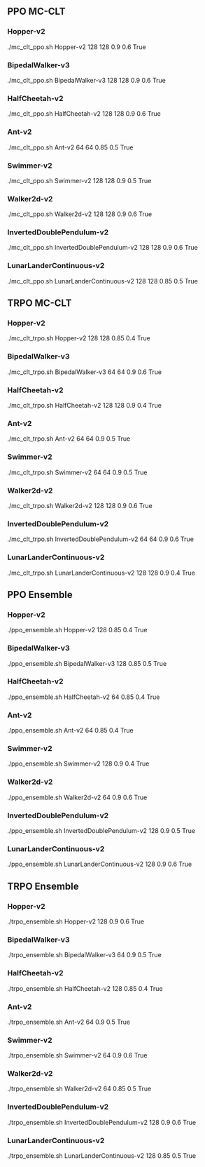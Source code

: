 ## PPO MC-CLT
### Hopper-v2
./mc_clt_ppo.sh Hopper-v2 128 128 0.9 0.6 True

### BipedalWalker-v3
./mc_clt_ppo.sh BipedalWalker-v3 128 128 0.9 0.6 True

### HalfCheetah-v2
./mc_clt_ppo.sh HalfCheetah-v2 128 128 0.9 0.6 True

### Ant-v2
./mc_clt_ppo.sh Ant-v2 64 64 0.85 0.5 True

### Swimmer-v2
./mc_clt_ppo.sh Swimmer-v2 128 128 0.9 0.5 True

### Walker2d-v2
./mc_clt_ppo.sh Walker2d-v2 128 128 0.9 0.6 True

### InvertedDoublePendulum-v2
./mc_clt_ppo.sh InvertedDoublePendulum-v2 128 128 0.9 0.6 True

### LunarLanderContinuous-v2
./mc_clt_ppo.sh LunarLanderContinuous-v2 128 128 0.85 0.5 True


## TRPO MC-CLT
### Hopper-v2
./mc_clt_trpo.sh Hopper-v2 128 128 0.85 0.4 True

### BipedalWalker-v3
./mc_clt_trpo.sh BipedalWalker-v3 64 64 0.9 0.6 True

### HalfCheetah-v2
./mc_clt_trpo.sh HalfCheetah-v2 128 128 0.9 0.4 True

### Ant-v2
./mc_clt_trpo.sh Ant-v2 64 64 0.9 0.5 True

### Swimmer-v2
./mc_clt_trpo.sh Swimmer-v2 64 64 0.9 0.5 True

### Walker2d-v2
./mc_clt_trpo.sh Walker2d-v2 128 128 0.9 0.6 True

### InvertedDoublePendulum-v2
./mc_clt_trpo.sh InvertedDoublePendulum-v2 64 64 0.9 0.6 True

### LunarLanderContinuous-v2
./mc_clt_trpo.sh LunarLanderContinuous-v2 128 128 0.9 0.4 True

## PPO Ensemble
### Hopper-v2
./ppo_ensemble.sh Hopper-v2 128 0.85 0.4 True

### BipedalWalker-v3
./ppo_ensemble.sh BipedalWalker-v3 128 0.85 0.5 True

### HalfCheetah-v2
./ppo_ensemble.sh HalfCheetah-v2 64 0.85 0.4 True

### Ant-v2
./ppo_ensemble.sh Ant-v2 64 0.85 0.4 True

### Swimmer-v2
./ppo_ensemble.sh Swimmer-v2 128 0.9 0.4 True

### Walker2d-v2
./ppo_ensemble.sh Walker2d-v2 64 0.9 0.6 True

### InvertedDoublePendulum-v2
./ppo_ensemble.sh InvertedDoublePendulum-v2 128 0.9 0.5 True

### LunarLanderContinuous-v2
./ppo_ensemble.sh LunarLanderContinuous-v2 128 0.9 0.6 True


## TRPO Ensemble
### Hopper-v2
./trpo_ensemble.sh Hopper-v2 128 0.9 0.6 True

### BipedalWalker-v3
./trpo_ensemble.sh BipedalWalker-v3 64 0.9 0.5 True

### HalfCheetah-v2
./trpo_ensemble.sh HalfCheetah-v2 128 0.85 0.4 True

### Ant-v2
./trpo_ensemble.sh Ant-v2 64 0.9 0.5 True

### Swimmer-v2
./trpo_ensemble.sh Swimmer-v2 64 0.9 0.6 True

### Walker2d-v2
./trpo_ensemble.sh Walker2d-v2 64 0.85 0.5 True

### InvertedDoublePendulum-v2
./trpo_ensemble.sh InvertedDoublePendulum-v2 128 0.9 0.6 True

### LunarLanderContinuous-v2
./trpo_ensemble.sh LunarLanderContinuous-v2 128 0.85 0.5 True






